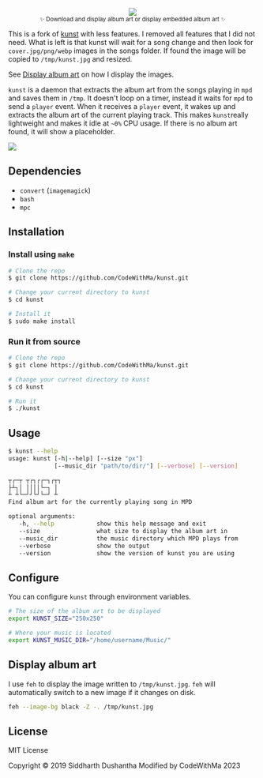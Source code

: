 <p align="center"><img src="extra/kunst_logo.png"><br><sub>✨ Download and display album art or display embedded album art  ✨</sub></p>

This is a fork of [kunst](https://github.com/sdushantha/kunst) with less features.
I removed all features that I did not need.
What is left is that kunst will wait for a song change and then look for `cover.jpg/png/webp` images in the songs folder.
If found the image will be copied to `/tmp/kunst.jpg` and resized.

See [Display album art](#display-album-art) on how I display the images.

`kunst` is a daemon that extracts the album art from the songs playing in `mpd` and saves them in `/tmp`. It doesn't loop on a timer, instead it waits for `mpd` to send a `player` event. When it receives a `player` event, it wakes up and extracts the album art of the current playing track. This makes `kunst`really lightweight and makes it idle at `~0%` CPU usage. If there is no album art found, it will show a placeholder.


<p align="left">
<img src="extra/demo.gif">
</a>
</p>

## Dependencies
- `convert` (`imagemagick`)
- `bash`
- `mpc`


## Installation

### Install using `make`

```bash
# Clone the repo
$ git clone https://github.com/CodeWithMa/kunst.git

# Change your current directory to kunst
$ cd kunst

# Install it
$ sudo make install
```

### Run it from source

```bash
# Clone the repo
$ git clone https://github.com/CodeWithMa/kunst.git

# Change your current directory to kunst
$ cd kunst

# Run it
$ ./kunst
```

## Usage

```bash
$ kunst --help
usage: kunst [-h|--help] [--size "px"]
             [--music_dir "path/to/dir/"] [--verbose] [--version]

┬┌─┬ ┬┌┐┌┌─┐┌┬┐
├┴┐│ ││││└─┐ │
┴ ┴└─┘┘└┘└─┘ ┴
Find album art for the currently playing song in MPD

optional arguments:
   -h, --help            show this help message and exit
   --size                what size to display the album art in
   --music_dir           the music directory which MPD plays from
   --verbose             show the output
   --version             show the version of kunst you are using
```

## Configure

You can configure `kunst` through environment variables.

```bash
# The size of the album art to be displayed
export KUNST_SIZE="250x250"

# Where your music is located
export KUNST_MUSIC_DIR="/home/username/Music/"
```

## Display album art

I use `feh` to display the image written to `/tmp/kunst.jpg`.
`feh` will automatically switch to a new image if it changes on disk.

``` bash
feh --image-bg black -Z -. /tmp/kunst.jpg
```

## License

MIT License

Copyright © 2019 Siddharth Dushantha
Modified by CodeWithMa 2023